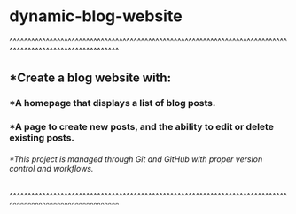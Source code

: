 # dynamic-blog-website

^^^^^^^^^^^^^^^^^^^^^^^^^^^^^^^^^^^^^^^^^^^^^^^^^^^^^^^^^^^^^^^^^^^^^^^^^^^^^^^^^^^^^^^^^^^^^^^^^^^^^^^^^^
## *Create a blog website with:
### *A homepage that displays a list of blog posts.
### *A page to create new posts, and the ability to edit or delete existing posts.
###### *This project is managed through Git and GitHub with proper version control and workflows.
^^^^^^^^^^^^^^^^^^^^^^^^^^^^^^^^^^^^^^^^^^^^^^^^^^^^^^^^^^^^^^^^^^^^^^^^^^^^^^^^^^^^^^^^^^^^^^^^^^^^^^^^^^
